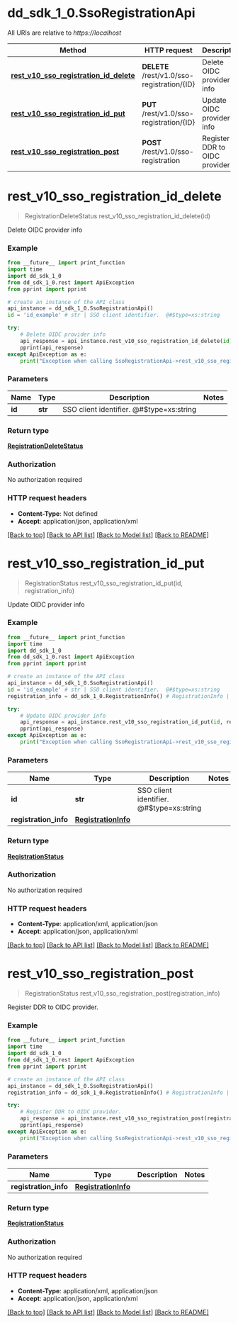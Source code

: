 # dd_sdk_1_0.SsoRegistrationApi

All URIs are relative to *https://localhost*

Method | HTTP request | Description
------------- | ------------- | -------------
[**rest_v10_sso_registration_id_delete**](SsoRegistrationApi.md#rest_v10_sso_registration_id_delete) | **DELETE** /rest/v1.0/sso-registration/{ID} | Delete OIDC provider info
[**rest_v10_sso_registration_id_put**](SsoRegistrationApi.md#rest_v10_sso_registration_id_put) | **PUT** /rest/v1.0/sso-registration/{ID} | Update OIDC provider info
[**rest_v10_sso_registration_post**](SsoRegistrationApi.md#rest_v10_sso_registration_post) | **POST** /rest/v1.0/sso-registration | Register DDR to OIDC provider.


# **rest_v10_sso_registration_id_delete**
> RegistrationDeleteStatus rest_v10_sso_registration_id_delete(id)

Delete OIDC provider info

### Example
```python
from __future__ import print_function
import time
import dd_sdk_1_0
from dd_sdk_1_0.rest import ApiException
from pprint import pprint

# create an instance of the API class
api_instance = dd_sdk_1_0.SsoRegistrationApi()
id = 'id_example' # str | SSO client identifier.  @#$type=xs:string

try:
    # Delete OIDC provider info
    api_response = api_instance.rest_v10_sso_registration_id_delete(id)
    pprint(api_response)
except ApiException as e:
    print("Exception when calling SsoRegistrationApi->rest_v10_sso_registration_id_delete: %s\n" % e)
```

### Parameters

Name | Type | Description  | Notes
------------- | ------------- | ------------- | -------------
 **id** | **str**| SSO client identifier.  @#$type&#x3D;xs:string | 

### Return type

[**RegistrationDeleteStatus**](RegistrationDeleteStatus.md)

### Authorization

No authorization required

### HTTP request headers

 - **Content-Type**: Not defined
 - **Accept**: application/json, application/xml

[[Back to top]](#) [[Back to API list]](../README.md#documentation-for-api-endpoints) [[Back to Model list]](../README.md#documentation-for-models) [[Back to README]](../README.md)

# **rest_v10_sso_registration_id_put**
> RegistrationStatus rest_v10_sso_registration_id_put(id, registration_info)

Update OIDC provider info

### Example
```python
from __future__ import print_function
import time
import dd_sdk_1_0
from dd_sdk_1_0.rest import ApiException
from pprint import pprint

# create an instance of the API class
api_instance = dd_sdk_1_0.SsoRegistrationApi()
id = 'id_example' # str | SSO client identifier.  @#$type=xs:string
registration_info = dd_sdk_1_0.RegistrationInfo() # RegistrationInfo | 

try:
    # Update OIDC provider info
    api_response = api_instance.rest_v10_sso_registration_id_put(id, registration_info)
    pprint(api_response)
except ApiException as e:
    print("Exception when calling SsoRegistrationApi->rest_v10_sso_registration_id_put: %s\n" % e)
```

### Parameters

Name | Type | Description  | Notes
------------- | ------------- | ------------- | -------------
 **id** | **str**| SSO client identifier.  @#$type&#x3D;xs:string | 
 **registration_info** | [**RegistrationInfo**](RegistrationInfo.md)|  | 

### Return type

[**RegistrationStatus**](RegistrationStatus.md)

### Authorization

No authorization required

### HTTP request headers

 - **Content-Type**: application/xml, application/json
 - **Accept**: application/json, application/xml

[[Back to top]](#) [[Back to API list]](../README.md#documentation-for-api-endpoints) [[Back to Model list]](../README.md#documentation-for-models) [[Back to README]](../README.md)

# **rest_v10_sso_registration_post**
> RegistrationStatus rest_v10_sso_registration_post(registration_info)

Register DDR to OIDC provider.

### Example
```python
from __future__ import print_function
import time
import dd_sdk_1_0
from dd_sdk_1_0.rest import ApiException
from pprint import pprint

# create an instance of the API class
api_instance = dd_sdk_1_0.SsoRegistrationApi()
registration_info = dd_sdk_1_0.RegistrationInfo() # RegistrationInfo | 

try:
    # Register DDR to OIDC provider.
    api_response = api_instance.rest_v10_sso_registration_post(registration_info)
    pprint(api_response)
except ApiException as e:
    print("Exception when calling SsoRegistrationApi->rest_v10_sso_registration_post: %s\n" % e)
```

### Parameters

Name | Type | Description  | Notes
------------- | ------------- | ------------- | -------------
 **registration_info** | [**RegistrationInfo**](RegistrationInfo.md)|  | 

### Return type

[**RegistrationStatus**](RegistrationStatus.md)

### Authorization

No authorization required

### HTTP request headers

 - **Content-Type**: application/xml, application/json
 - **Accept**: application/json, application/xml

[[Back to top]](#) [[Back to API list]](../README.md#documentation-for-api-endpoints) [[Back to Model list]](../README.md#documentation-for-models) [[Back to README]](../README.md)

